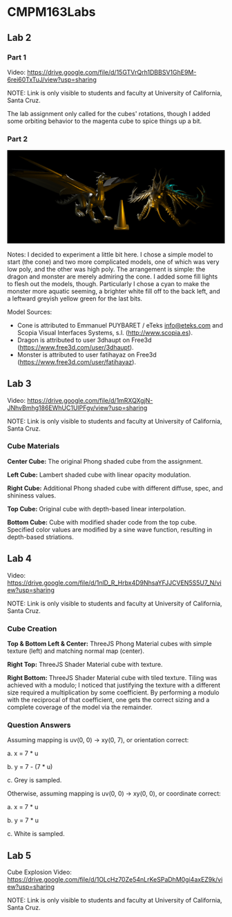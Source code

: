 # CMPM163Labs

## Lab 2
### Part 1
Video: https://drive.google.com/file/d/15GTVrQrh1DBBSV1GhE9M-6rei60TxTuJ/view?usp=sharing

NOTE: Link is only visible to students and faculty at University of California, Santa Cruz.

The lab assignment only called for the cubes' rotations, though I added some orbiting behavior to the magenta cube to spice things up a bit.

### Part 2
![Lab 2, Part 2 Render](lab2/l2p2render.PNG)

Notes: I decided to experiment a little bit here. I chose a simple model to start (the cone) and two more complicated models, one of which was very low poly, and the other was high poly. The arrangement is simple: the dragon and monster are merely admiring the cone. I added some fill lights to flesh out the models, though. Particularly I chose a cyan to make the monster more aquatic seeming, a brighter white fill off to the back left, and a leftward greyish yellow green for the last bits.

Model Sources:
- Cone is attributed to Emmanuel PUYBARET / eTeks <info@eteks.com> and Scopia Visual Interfaces Systems, s.l. (http://www.scopia.es).
- Dragon is attributed to user 3dhaupt on Free3d (https://www.free3d.com/user/3dhaupt).
- Monster is attributed to user fatihayaz on Free3d (https://www.free3d.com/user/fatihayaz).

## Lab 3
Video: https://drive.google.com/file/d/1mRXQXgjN-JNhvBmhg186EWhUC1UlPFgv/view?usp=sharing

NOTE: Link is only visible to students and faculty at University of California, Santa Cruz.

### Cube Materials

**Center Cube:** The original Phong shaded cube from the assignment.

**Left Cube:** Lambert shaded cube with linear opacity modulation.

**Right Cube:** Additional Phong shaded cube with different diffuse, spec, and shininess values.

**Top Cube:** Original cube with depth-based linear interpolation.

**Bottom Cube:** Cube with modified shader code from the top cube. Specified color values are modified by a sine wave function, resulting in depth-based striations.

## Lab 4
Video: https://drive.google.com/file/d/1nlD_R_Hrbx4D9NhsaYFJJCVEN5S5U7_N/view?usp=sharing

NOTE: Link is only visible to students and faculty at University of California, Santa Cruz.

### Cube Creation

**Top & Bottom Left & Center:** ThreeJS Phong Material cubes with simple texture (left) and matching normal map (center).

**Right Top:** ThreeJS Shader Material cube with texture.

**Right Bottom:** ThreeJS Shader Material cube with tiled texture. Tiling was achieved with a modulo; I noticed that justifying the texture with a different size required a multiplication by some coefficient. By performing a modulo with the reciprocal of that coefficient, one gets the correct sizing and a complete coverage of the model via the remainder.

### Question Answers

Assuming mapping is uv(0, 0) -> xy(0, 7), or orientation correct:

a. x = 7 * u

b. y = 7 - (7 * u)

c. Grey is sampled.

Otherwise, assuming mapping is uv(0, 0) -> xy(0, 0), or coordinate correct:

a. x = 7 * u

b. y = 7 * u

c. White is sampled.

## Lab 5
Cube Explosion Video: https://drive.google.com/file/d/1OLcHz70Ze54nLrKeSPaDhM0gi4axEZ9k/view?usp=sharing

NOTE: Link is only visible to students and faculty at University of California, Santa Cruz.